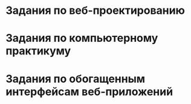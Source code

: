 # Задания по веб-проектированию




# Задания по компьютерному практикуму




# Задания по обогащенным интерфейсам веб-приложений



